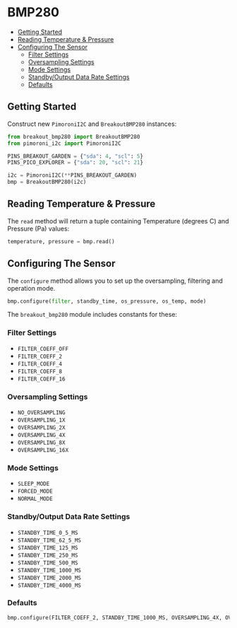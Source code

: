 
# BMP280 <!-- omit in toc -->

- [Getting Started](#getting-started)
- [Reading Temperature & Pressure](#reading-temperature--pressure)
- [Configuring The Sensor](#configuring-the-sensor)
  - [Filter Settings](#filter-settings)
  - [Oversampling Settings](#oversampling-settings)
  - [Mode Settings](#mode-settings)
  - [Standby/Output Data Rate Settings](#standbyoutput-data-rate-settings)
  - [Defaults](#defaults)

## Getting Started

Construct new `PimoroniI2C` and `BreakoutBMP280` instances:

```python
from breakout_bmp280 import BreakoutBMP280
from pimoroni_i2c import PimoroniI2C

PINS_BREAKOUT_GARDEN = {"sda": 4, "scl": 5}
PINS_PICO_EXPLORER = {"sda": 20, "scl": 21}

i2c = PimoroniI2C(**PINS_BREAKOUT_GARDEN)
bmp = BreakoutBMP280(i2c)
```

## Reading Temperature & Pressure

The `read` method will return a tuple containing Temperature (degrees C) and Pressure (Pa) values:

```python
temperature, pressure = bmp.read()
```

## Configuring The Sensor

The `configure` method allows you to set up the oversampling, filtering and operation mode.

```python
bmp.configure(filter, standby_time, os_pressure, os_temp, mode)
```

The `breakout_bmp280` module includes constants for these:

### Filter Settings

* `FILTER_COEFF_OFF`
* `FILTER_COEFF_2`
* `FILTER_COEFF_4`
* `FILTER_COEFF_8`
* `FILTER_COEFF_16`

### Oversampling Settings

* `NO_OVERSAMPLING`
* `OVERSAMPLING_1X`
* `OVERSAMPLING_2X`
* `OVERSAMPLING_4X`
* `OVERSAMPLING_8X`
* `OVERSAMPLING_16X`

### Mode Settings

* `SLEEP_MODE`
* `FORCED_MODE`
* `NORMAL_MODE`

### Standby/Output Data Rate Settings

* `STANDBY_TIME_0_5_MS`
* `STANDBY_TIME_62_5_MS`
* `STANDBY_TIME_125_MS`
* `STANDBY_TIME_250_MS`
* `STANDBY_TIME_500_MS`
* `STANDBY_TIME_1000_MS`
* `STANDBY_TIME_2000_MS`
* `STANDBY_TIME_4000_MS`

### Defaults

```python
bmp.configure(FILTER_COEFF_2, STANDBY_TIME_1000_MS, OVERSAMPLING_4X, OVERSAMPLING_4X)
```